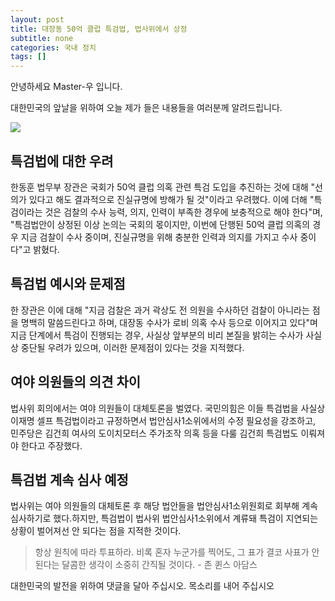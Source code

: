 ```yaml
---
layout: post
title: 대장동 50억 클럽 특검법, 법사위에서 상정
subtitle: none
categories: 국내 정치
tags: []
---
```


안녕하세요 Master-우 입니다.

대한민국의 앞날을 위하여 오늘 제가 들은 내용들을 여러분께 알려드립니다.




![](https://source.unsplash.com/800x450/?luxury)

##  특검법에 대한 우려
한동훈 법무부 장관은 국회가 50억 클럽 의혹 관련 특검 도입을 추진하는 것에 대해 "선의가 있다고 해도 결과적으로 진실규명에 방해가 될 것"이라고 우려했다. 이에 더해 "특검이라는 것은 검찰의 수사 능력, 의지, 인력이 부족한 경우에 보충적으로 해야 한다"며, "특검법안이 상정된 이상 논의는 국회의 몫이지만, 이번에 단행된 50억 클럽 의혹의 경우 지금 검찰이 수사 중이며, 진실규명을 위해 충분한 인력과 의지를 가지고 수사 중이다"고 밝혔다.

## 특검법 예시와 문제점
한 장관은 이에 대해 "지금 검찰은 과거 곽상도 전 의원을 수사하던 검찰이 아니라는 점을 명백히 말씀드린다고 하며, 대장동 수사가 로비 의혹 수사 등으로 이어지고 있다"며 지금 단계에서 특검이 진행되는 경우, 사실상 앞부분의 비리 본질을 밝히는 수사가 사실상 중단될 우려가 있으며, 이러한 문제점이 있다는 것을 지적했다.

## 여야 의원들의 의견 차이
법사위 회의에서는 여야 의원들이 대체토론을 벌였다. 국민의힘은 이들 특검법을 사실상 이재명 셀프 특검법이라고 규정하면서 법안심사1소위에서의 수정 필요성을 강조하고, 민주당은 김건희 여사의 도이치모터스 주가조작 의혹 등을 다룰 김건희 특검법도 이뤄져야 한다고 주장했다.

## 특검법 계속 심사 예정
법사위는 여야 의원들의 대체토론 후 해당 법안들을 법안심사1소위원회로 회부해 계속 심사하기로 했다.하지만, 특검법이 법사위 법안심사1소위에서 계류돼 특검이 지연되는 상황이 벌어져선 안 되다는 점을 지적한 것이다.


> 항상 원칙에 따라 투표하라. 비록 혼자 누군가를 찍어도, 그 표가 결코 사표가 안 된다는 달콤한 생각이 소중히 간직될 것이다. - 존 퀸스 아담스

대한민국의 발전을 위하여 댓글을 달아 주십시오. 목소리를 내어 주십시오
